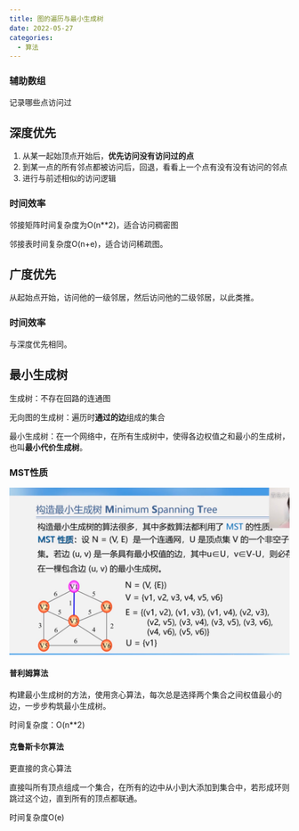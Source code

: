 ```yaml
---
title: 图的遍历与最小生成树
date: 2022-05-27
categories:
  - 算法
---
```


### 辅助数组

记录哪些点访问过

## 深度优先

1. 从某一起始顶点开始后，**优先访问没有访问过的点**
2. 到某一点的所有邻点都被访问后，回退，看看上一个点有没有没有访问的邻点
3. 进行与前述相似的访问逻辑

### 时间效率

邻接矩阵时间复杂度为O(n\*\*2)，适合访问稠密图

邻接表时间复杂度O(n+e)，适合访问稀疏图。

## 广度优先

从起始点开始，访问他的一级邻居，然后访问他的二级邻居，以此类推。

### 时间效率

与深度优先相同。

## 最小生成树

生成树：不存在回路的连通图

无向图的生成树：遍历时**通过的边**组成的集合

最小生成树：在一个网络中，在所有生成树中，使得各边权值之和最小的生成树，也叫**最小代价生成树**。

### MST性质

![](images/a32aa9.png)

#### 普利姆算法

构建最小生成树的方法，使用贪心算法，每次总是选择两个集合之间权值最小的边，一步步构筑最小生成树。

时间复杂度：O(n\*\*2)

#### 克鲁斯卡尔算法

更直接的贪心算法

直接叫所有顶点组成一个集合，在所有的边中从小到大添加到集合中，若形成环则跳过这个边，直到所有的顶点都联通。

时间复杂度O(e)
